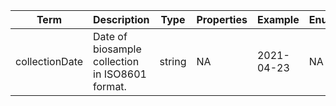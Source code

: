 |Term | Description | Type | Properties | Example | Enum|
| ---| ---| ---| ---| ---| --- |
| collectionDate | Date of biosample collection in ISO8601 format. | string | NA | 2021-04-23 | NA|
